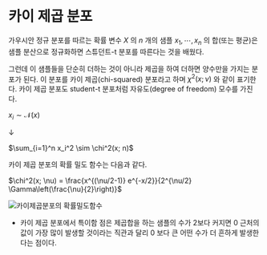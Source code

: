# 카이 제곱 분포

가우시안 정규 분포를 따르는 확률 변수 $X$ 의 $n$ 개의 샘플 $x_1,\cdots,x_n$ 의 합(또는 평균)은 샘플 분산으로 정규화하면 스튜던트-t 분포를 따른다는 것을 배웠다.

그런데 이 샘플들을 단순히 더하는 것이 아니라 제곱을 하여 더하면 양수만을 가지는 분포가 된다. 이 분포를 카이 제곱(chi-squared) 분포라고 하며 $\chi^2(x;\nu)$ 와 같이 표기한다. 카이 제곱 분포도 student-t 분포처럼 자유도(degree of freedom) 모수를 가진다.

$x_i \sim \mathcal{N}(x)$

$\downarrow$

$\sum_{i=1}^n x_i^2 \sim \chi^2(x; n)$

카이 제곱 분포의 확률 밀도 함수는 다음과 같다.

$\chi^2(x; \nu) = \frac{x^{(\nu/2-1)} e^{-x/2}}{2^{\nu/2} \Gamma\left(\frac{\nu}{2}\right)}$

![카이제곱분포의 확률밀도함수](../../math_img/카이제곱.png)

- 카이 제곱 분포에서 특이함 점은 제곱합을 하는 샘플의 수가 2보다 커지면 0 근처의 값이 가장 많이 발생할 것이라는 직관과 달리 0 보다 큰 어떤 수가 더 흔하게 발생한다는 점이다.